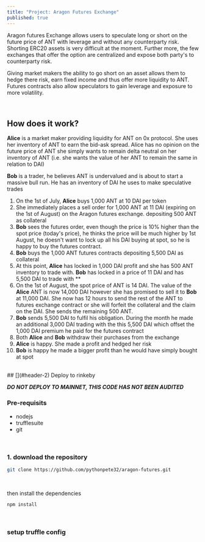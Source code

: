 ```yaml
---
title: "Project: Aragon Futures Exchange"
published: true
---
```


Aragon futures Exchange allows users to speculate long or short on the future price of ANT with leverage and without any counterparty risk. Shorting ERC20 assets is very difficult at the moment. Further more, the few exchanges that offer the option are centralized and expose both party's to counterparty risk.

Giving market makers the ability to go short on an asset allows them to hedge there risk, earn fixed income and thus offer more liquidity to ANT. Futures contracts also allow speculators to gain leverage and exposure to more volatility.

<br>

## [](#header-2) How does it work?

**Alice** is a market maker providing liquidity for ANT on 0x protocol. She uses her inventory of ANT to earn the bid-ask spread. Alice has no opinion on the future price of ANT she simply wants to remain delta neutral on her inventory of ANT (i.e. she wants the value of her ANT to remain the same in relation to DAI)

**Bob** is a trader, he believes ANT is undervalued and is about to start a massive bull run. He has an inventory of DAI he uses to make speculative trades

1. On the 1st of July, **Alice** buys 1,000 ANT at 10 DAI per token
2. She immediately places a sell order for 1,000 ANT at 11 DAI (expiring on the 1st of August) on the Aragon futures exchange. depositing 500 ANT as collateral
3. **Bob** sees the futures order, even though the price is 10% higher than the spot price (today's price), he thinks the price will be much higher by 1st August, he doesn't want to lock up all his DAI buying at spot, so he is happy to buy the futures contract.
4. **Bob** buys the 1,000 ANT futures contracts depositing 5,500 DAI as collateral
5. At this point, **Alice** has locked in 1,000 DAI profit and she has 500 ANT inventory to trade with. **Bob** has locked in a price of 11 DAI and has 5,500 DAI to trade with \*\*
6. On the 1st of August, the spot price of ANT is 14 DAI. The value of the **Alice** ANT is now 14,000 DAI however she has promised to sell it to **Bob** at 11,000 DAI. She now has 12 hours to send the rest of the ANT to futures exchange contract or she will forfeit the collateral and the claim on the DAI. She sends the remaining 500 ANT.
7. **Bob** sends 5,500 DAI to fulfil his obligation. During the month he made an additional 3,000 DAI trading with the this 5,500 DAI which offset the 1,000 DAI premium he paid for the futures contract
8. Both **Alice** and **Bob** withdraw their purchases from the exchange
9. **Alice** is happy. She made a profit and hedged her risk
10. **Bob** is happy he made a bigger profit than he would have simply bought at spot

<br>
## [](#header-2) Deploy to rinkeby

_**DO NOT DEPLOY TO MAINNET, THIS CODE HAS NOT BEEN AUDITED**_

### [](#header-3) Pre-requisits


- nodejs
- trufflesuite
- git

<br>

### [](#header-3) 1. download the repository

```bash
git clone https://github.com/pythonpete32/aragon-futures.git
```

<br>

then install the dependencies

```bash
npm install
```

<br>

### [](#header-3) setup truffle config
